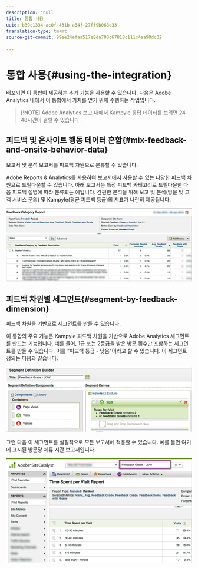 ```yaml
---
description: 'null'
title: 통합 사용
uuid: b39c1334-ac0f-431b-a34f-27ff9b068e33
translation-type: tm+mt
source-git-commit: 99ee24efaa517e8da700c67818c111c4aa90dc02

---
```



# 통합 사용{#using-the-integration}

배포되면 이 통합이 제공하는 추가 기능을 사용할 수 있습니다. 다음은 Adobe Analytics 내에서 이 통합에서 가치를 얻기 위해 수행하는 작업입니다.

> [!NOTE] Adobe Analytics 보고 내에서 Kampyle 응답 데이터를 보려면 24-48시간이 걸릴 수 있습니다.

## 피드백 및 온사이트 행동 데이터 혼합{#mix-feedback-and-onsite-behavior-data}

보고서 및 분석 보고서를 피드백 차원으로 분류할 수 있습니다.

Adobe Reports &amp; Analytics를 사용하여 보고서에서 사용할 수 있는 다양한 피드백 차원으로 드릴다운할 수 있습니다. 아래 보고서는 특정 피드백 카테고리로 드릴다운한 다음 피드백 설명에 따라 분류되는 예입니다. 간편한 분석을 위해 보고 및 분석(방문 및 고객 서비스 문의) 및 Kampyle(평균 피드백 등급)의 지표가 나란히 제공됩니다.

![](assets/feedback_category_report.png)

## 피드백 차원별 세그먼트{#segment-by-feedback-dimension}

피드백 차원을 기반으로 세그먼트를 만들 수 있습니다.

이 통합의 주요 기능은 Kampyle 피드백 차원을 기반으로 Adobe Analytics 세그먼트를 만드는 기능입니다. 예를 들어, 1급 또는 2등급을 받은 방문 횟수만 포함하는 세그먼트를 만들 수 있습니다. 이를 "피드백 등급 - 낮음"이라고 할 수 있습니다. 이 세그먼트 정의는 다음과 같습니다.

![](assets/segment_feedback.png)

그런 다음 이 세그먼트를 실질적으로 모든 보고서에 적용할 수 있습니다. 예를 들면 여기에 표시된 방문당 체류 시간 보고서입니다.

![](assets/time_spent_per_visit.png)
